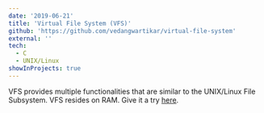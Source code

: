 ```yaml
---
date: '2019-06-21'
title: 'Virtual File System (VFS)'
github: 'https://github.com/vedangwartikar/virtual-file-system'
external: ''
tech:
  - C
  - UNIX/Linux
showInProjects: true
---
```


VFS provides multiple functionalities that are similar to the UNIX/Linux File Subsystem. VFS resides on RAM. Give it a try [here](https://repl.it/@vedangwartikar/virtual-file-system).

